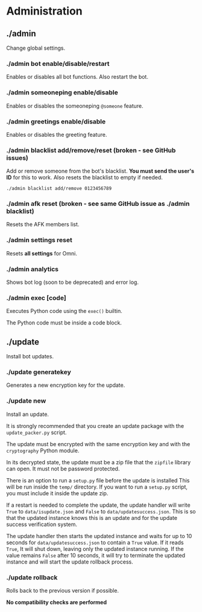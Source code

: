 # Administration


## ./admin
Change global settings.
### ./admin bot enable/disable/restart
Enables or disables all bot functions. Also restart the bot.

### ./admin someoneping enable/disable
Enables or disables the someoneping `@someone` feature.

### ./admin greetings enable/disable
Enables or disables the greeting feature.

### ./admin blacklist add/remove/reset (broken - see GitHub issues)
Add or remove someone from the bot's blacklist. **You must send
the user's ID** for this to work. Also resets the blacklist to empty if 
needed.

`./admin blacklist add/remove 0123456789`

### ./admin afk reset (broken - see same GitHub issue as ./admin blacklist)
Resets the AFK members list.

### ./admin settings reset
Resets **all settings** for Omni.

### ./admin analytics
Shows bot log (soon to be deprecated) and error log.

### ./admin exec [code]
Executes Python code using the `exec()` builtin.

The Python code must be inside a code block.


## ./update
Install bot updates.

### ./update generatekey
Generates a new encryption key for the update.

### ./update new
Install an update.

It is strongly recommended that you create an update package
with the `update_packer.py` script.

The update must be encrypted with the same encryption key
and with the `cryptography` Python module.

In its decrypted state, the update must be a zip file that the
`zipfile` library can open. It must not be password protected.

There is an option to run a `setup.py` file before the update is installed
This will be run inside the `temp/` directory. If you want to run a `setup.py`
script, you must include it inside the update zip.

If a restart is needed to complete the update, the update handler will
write `True` to `data/isupdate.json` and `False` to `data/updatesuccess.json`.
This is so that the updated instance knows this is an update and for the
update success verification system.

The update handler then starts the updated instance and waits for up to 10 seconds
for `data/updatesuccess.json` to contain a `True` value. If it reads `True`,
It will shut down, leaving only the updated instance running. If the value remains
`False` after 10 seconds, it will try to terminate the updated instance and will start
the update rollback process.

### ./update rollback
Rolls back to the previous version if possible.

**No compatibility checks are performed**